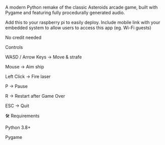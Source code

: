 A modern Python remake of the classic Asteroids arcade game, built with Pygame and featuring fully procedurally generated audio.

Add this to your raspberry pi to easily deploy. Include mobile link with your embedded system to allow users to access this app (eg. Wi-Fi guests)

No credit needed

Controls

WASD / Arrow Keys → Move & strafe

Mouse → Aim ship

Left Click → Fire laser

P → Pause

R → Restart after Game Over

ESC → Quit

🛠 Requirements

Python 3.8+

Pygame
